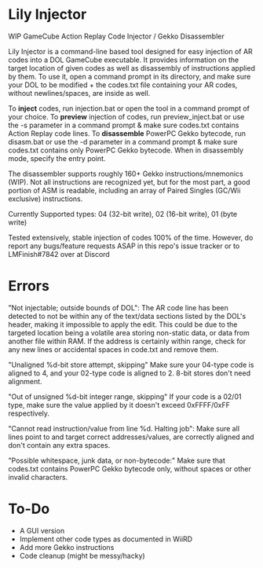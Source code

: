 # Lily Injector
WIP GameCube Action Replay Code Injector / Gekko Disassembler

Lily Injector is a command-line based tool designed for easy injection of AR codes into a DOL GameCube executable. It provides information on the target location of given codes as well as disassembly of instructions applied by them. To use it, open a command prompt in its directory, and make sure your DOL to be modified + the codes.txt file containing your AR codes, without newlines/spaces, are inside as well.

To **inject** codes, run injection.bat or open the tool in a command prompt of your choice.
To **preview** injection of codes, run preview_inject.bat or use the -s parameter in a command prompt & make sure codes.txt contains Action Replay code lines.
To **disassemble** PowerPC Gekko bytecode, run disasm.bat or use the -d parameter in a command prompt & make sure codes.txt contains only PowerPC Gekko bytecode.
When in disassembly mode, specify the entry point.

The disassembler supports roughly 160+ Gekko instructions/mnemonics (WIP). Not all instructions are recognized yet, but for the most part, a good portion of ASM is readable, including an array of Paired Singles (GC/Wii exclusive) instructions.

Currently Supported types: 04 (32-bit write), 02 (16-bit write), 01 (byte write)

Tested extensively, stable injection of codes 100% of the time. However, do report any bugs/feature requests ASAP in this repo's issue tracker or to LMFinish#7842 over at Discord

# Errors
"Not injectable; outside bounds of DOL":
The AR code line has been detected to not be within any of the text/data sections listed by the DOL's header, making it impossible to apply the edit. This could be due to the targeted location being a volatile area storing non-static data, or data from another file within RAM. If the address is certainly within range, check for any new lines or accidental spaces in code.txt and remove them.

"Unaligned %d-bit store attempt, skipping"
Make sure your 04-type code is aligned to 4, and your 02-type code is aligned to 2. 8-bit stores don't need alignment.

"Out of unsigned %d-bit integer range, skipping"
If your code is a 02/01 type, make sure the value applied by it doesn't exceed 0xFFFF/0xFF respectively.

"Cannot read instruction/value from line %d. Halting job":
Make sure all lines point to and target correct addresses/values, are correctly aligned and don't contain any extra spaces.

"Possible whitespace, junk data, or non-bytecode:"
Make sure that codes.txt contains PowerPC Gekko bytecode only, without spaces or other invalid characters.

# To-Do
- A GUI version
- Implement other code types as documented in WiiRD
- Add more Gekko instructions
- Code cleanup (might be messy/hacky)


